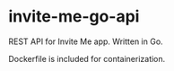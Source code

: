 # invite-me-go-api
REST API for Invite Me app. Written in Go.

Dockerfile is included for containerization. 
